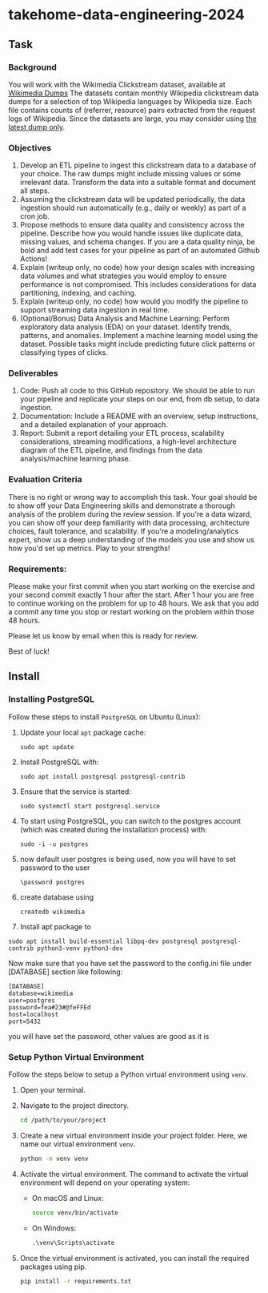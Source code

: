 # takehome-data-engineering-2024
## Task  


### Background
You will work with the Wikimedia Clickstream dataset, available at [Wikimedia Dumps](https://dumps.wikimedia.org/other/clickstream/)
The datasets contain monthly Wikipedia clickstream data dumps for a selection of top Wikipedia languages by Wikipedia size.
Each file contains counts of (referrer, resource) pairs extracted from the request logs of Wikipedia. 
Since the datasets are large, you may consider using [the latest dump only](https://dumps.wikimedia.org/other/clickstream/2023-12/). 

### Objectives 
1. Develop an ETL pipeline to ingest this clickstream data to a database of your choice. The raw dumps might include missing values or some irrelevant data. 
Transform the data into a suitable format and document all steps. 
2. Assuming the clickstream data will be updated periodically, the data ingestion should run automatically (e.g., daily or weekly) as part of a cron job. 
3. Propose methods to ensure data quality and consistency across the pipeline. Describe how you would handle issues like duplicate data, missing values, and schema changes. If you are a data quality ninja, be bold and add test cases for your pipeline as part of an automated Github Actions!
4. Explain (writeup only, no code) how your design scales with increasing data volumes and what strategies you would employ to ensure performance is not compromised. This includes considerations for data partitioning, indexing, and caching.
5. Explain (writeup only, no code) how would you modify the pipeline to support streaming data ingestion in real time.
6. (Optional/Bonus) Data Analysis and Machine Learning: Perform exploratory data analysis (EDA) on your dataset. Identify trends, patterns, and anomalies. Implement a machine learning model using the dataset. Possible tasks might include predicting future click patterns or classifying types of clicks.

### Deliverables
1. Code: Push all code to this GitHub repository. We should be able to run your pipeline and replicate your steps on our end, from db setup, to data ingestion.
2. Documentation: Include a README with an overview, setup instructions, and a detailed explanation of your approach.
3. Report: Submit a report detailing your ETL process, scalability considerations, streaming modifications, a high-level architecture diagram of the ETL pipeline, 
 and findings from the data analysis/machine learning phase.

### Evaluation Criteria
There is no right or wrong way to accomplish this task. Your goal should be to show off your Data Engineering skills and demonstrate a thorough analysis of the problem during the review session. 
If you're a data wizard, you can show off your deep familiarity with data processing, architecture choices, fault tolerance, and scalability. 
If you're a modeling/analytics expert, show us a deep understanding of the models you use and show us how you'd set up metrics. Play to your strengths!

### Requirements:
Please make your first commit when you start working on the exercise and your second commit exactly 1 hour after the start. After 1 hour you are free to continue working on the problem for up to 48 hours. We ask that you add a commit any time you stop or restart working on the problem within those 48 hours.

Please let us know by email when this is ready for review.

Best of luck!


## Install


### Installing PostgreSQL

Follow these steps to install `PostgreSQL` on Ubuntu (Linux):

1. Update your local `apt` package cache:
   ```
   sudo apt update
   ```

2. Install PostgreSQL with:
   ```
   sudo apt install postgresql postgresql-contrib
   ```

3. Ensure that the service is started:
   ```
   sudo systemctl start postgresql.service
   ```

4. To start using PostgreSQL, you can switch to the postgres account (which was created during the installation process) with:
   ```
   sudo -i -u postgres
   ```
5. now default user postgres is being used, now you will have to set password to the user

    ```
    \password postgres
    ```
6. create database using 

    ```
    createdb wikimedia
    ```

5. Install apt package to 
```
sudo apt install build-essential libpq-dev postgresql postgresql-contrib python3-venv python3-dev
```

Now make sure that you have set the password to the config.ini file under [DATABASE] section like following:

```
[DATABASE]
database=wikimedia
user=postgres
password=fea#23#@feFFEd
host=localhost
port=5432
```

you will have set the password, other values are good as it is

### Setup Python Virtual Environment

Follow the steps below to setup a Python virtual environment using `venv`.

1. Open your terminal.

2. Navigate to the project directory.

    ```bash
    cd /path/to/your/project
    ```

3. Create a new virtual environment inside your project folder. Here, we name our virtual environment `venv`.

    ```bash
    python -m venv venv
    ```

4. Activate the virtual environment. The command to activate the virtual environment will depend on your operating system:

    - On macOS and Linux:

        ```bash
        source venv/bin/activate
        ```

    - On Windows:

        ```cmd
        .\venv\Scripts\activate
        ```

5. Once the virtual environment is activated, you can install the required packages using pip.

    ```bash
    pip install -r requirements.txt
    ```